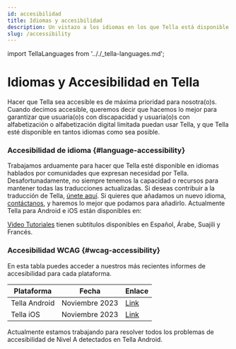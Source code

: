 ```yaml
---
id: accesibilidad
title: Idiomas y accesibilidad
description: Un vistazo a los idiomas en los que Tella está disponible y consideraciones de accesibilidad.
slug: /accessibility
---
```

import TellaLanguages from '.././_tella-languages.md';


# Idiomas y Accesibilidad en Tella

Hacer que Tella sea accesible es de máxima prioridad para nosotra(o)s. Cuando decimos accesible, queremos decir que hacemos lo mejor para garantizar que usuaria(o)s con discapacidad y usuaria(o)s con alfabetización o alfabetización digital limitada puedan usar Tella, y que Tella esté disponible en tantos idiomas como sea posible. 


### Accesibilidad de idioma {#language-accessibility}

Trabajamos arduamente para hacer que Tella esté disponible en idiomas hablados por comunidades que expresan necesidad por Tella. Desafortunadamente, no siempre tenemos la capacidad o recursos para mantener todas las traducciones actualizadas. Si deseas contribuir a la traducción de Tella, [únete aquí](/translating-tella). Si quieres que añadamos un nuevo idioma, [contáctanos](/contact-us), y haremos lo mejor que podamos para añadirlo. Actualmente Tella para Android e iOS están disponibles en:

<TellaLanguages/>

[Video Tutoriales](/video-tutoriales) tienen subtítulos disponibles en Español, Árabe, Suajili y Francés.



### Accesibilidad WCAG {#wcag-accessibility}

En esta tabla puedes acceder a nuestros más recientes informes de accesibilidad para cada plataforma.

| **Plataforma** | **Fecha** | **Enlace** |
| -----|-----|------ |  
| Tella Android | Noviembre 2023 | [Link](</assets/2023.11 - Tella Android accessibility audit.docx.pdf>) | 
| Tella iOS | Noviembre 2023 | [Link](</assets/2023.11 - Tella iOS accessibility audit.docx.pdf>) | 

Actualmente estamos trabajando para resolver todos los problemas de accesibilidad de Nivel A detectados en Tella Android.



